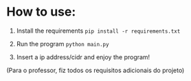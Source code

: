 # How to use:

1. Install the requirements `pip install -r requirements.txt`

2. Run the program `python main.py`

3. Insert a ip address/cidr and enjoy the program!

(Para o professor, fiz todos os requisitos adicionais do projeto)